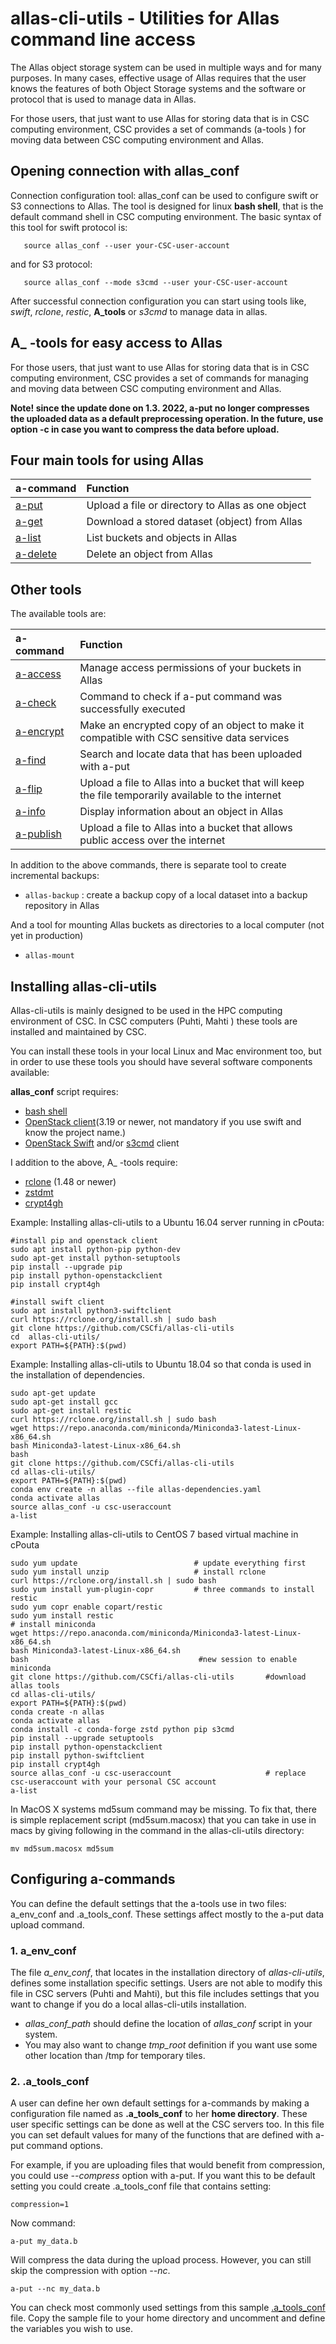# allas-cli-utils - Utilities for Allas command line access

The Allas object storage system can be used in multiple ways and for many purposes. 
In many cases, effective usage of Allas requires that the user knows the features of 
both Object Storage systems and the software or protocol that is used to manage data in Allas.

For those users, that just want to use Allas for storing data that is in CSC computing environment, 
CSC provides a set of commands (a-tools ) for moving data between CSC computing environment and Allas.

## Opening connection with allas_conf

Connection configuration tool: allas_conf can be used to configure swift or S3 connections to Allas. 
The tool is designed for linux **bash shell**, that is the default command shell in CSC computing environment.
The basic syntax of this tool for swift protocol is:

```text
   source allas_conf --user your-CSC-user-account
```
and for S3 protocol:
```text
   source allas_conf --mode s3cmd --user your-CSC-user-account
```

After successful connection configuration you can start using tools like, _swift_, _rclone_, _restic_, __A_tools__
or _s3cmd_ to manage data in allas.

## A_ -tools for easy access to Allas

For those users, that just want to use Allas for storing data that is in CSC computing environment, CSC provides a set of commands for managing and moving data between CSC computing environment and Allas.

**Note! since the update done on 1.3. 2022, a-put no longer compresses the uploaded data as a default preprocessing operation. In the future, use option -c in case you want to compress the data before upload.**


## Four main tools for using Allas

|a-command | Function |
| :--- | :--- |
| [a-put](https://docs.csc.fi/data/Allas/using_allas/a_commands/#a-put) | Upload a file or directory to Allas as one object |
| [a-get](https://docs.csc.fi/data/Allas/using_allas/a_commands/#a-get) | Download a stored dataset (object) from Allas |
| [a-list](https://docs.csc.fi/data/Allas/using_allas/a_commands/#a-list) | List buckets and objects in Allas |
| [a-delete](https://docs.csc.fi/data/Allas/using_allas/a_commands/#a-delete) | Delete an object from Allas |

## Other tools
The available tools are:
  
|a-command | Function |
| :--- | :--- |
| [a-access](https://docs.csc.fi/data/Allas/using_allas/a_commands/#a-access)| Manage access permissions of your buckets in Allas || [a-check](https://docs.csc.fi/data/Allas/using_allas/a_commands/#a-check) | Command to check if a-put command was successfully executed |
| [a-check](https://docs.csc.fi/data/Allas/using_allas/a_commands/#a-check) | Command to check if a-put command was successfully executed |
| [a-encrypt]() | Make an encrypted copy of an object to make it compatible with CSC sensitive data services | 
| [a-find](https://docs.csc.fi/data/Allas/using_allas/a_commands/#a-find)| Search and locate data that has been uploaded with a-put |
| [a-flip](https://docs.csc.fi/data/Allas/using_allas/a_commands/#a-flip)| Upload a file to Allas into a bucket that will keep the file temporarily available to the internet |
| [a-info](https://docs.csc.fi/data/Allas/using_allas/a_commands/#a-info)| Display information about an object in Allas |
| [a-publish](https://docs.csc.fi/data/Allas/using_allas/a_commands/#a-publish) | Upload a file to Allas into a bucket that allows public access over the internet |



   
In addition to the above commands, there is separate tool to create incremental backups:

*    `allas-backup` : create a backup copy of a local dataset into a backup repository in Allas

And a tool for mounting Allas buckets as directories to a local computer (not yet in production)

*    `allas-mount`

## Installing allas-cli-utils

Allas-cli-utils is mainly designed to be used in the HPC computing environment of CSC.
In CSC computers (Puhti, Mahti ) these tools are installed and maintained by CSC.

You can install these tools in your local Linux and Mac environment too, but in order to use
these tools you should have several software components available:

__allas_conf__ script requires:

*   [bash shell](https://en.wikipedia.org/wiki/Bash_(Unix_shell))
*   [OpenStack client](https://github.com/openstack/python-openstackclient)(3.19 or newer, not mandatory if you use swift and know the project name.)
*   [OpenStack Swift](https://github.com/openstack/swift) and/or [s3cmd](https://s3tools.org/s3cmd) client

I addition to the above, A_ -tools require:

*   [rclone](https://rclone.org/) (1.48 or newer)
*   [zstdmt](https://github.com/mcmilk/zstdmt)
*   [crypt4gh](https://crypt4gh.readthedocs.io/en/latest/)


Example: Installing allas-cli-utils to a Ubuntu 16.04 server running in cPouta:

```text
#install pip and openstack client
sudo apt install python-pip python-dev
sudo apt-get install python-setuptools
pip install --upgrade pip
pip install python-openstackclient
pip install crypt4gh

#install swift client
sudo apt install python3-swiftclient
curl https://rclone.org/install.sh | sudo bash
git clone https://github.com/CSCfi/allas-cli-utils
cd  allas-cli-utils/
export PATH=${PATH}:$(pwd)
```

Example: Installing allas-cli-utils to Ubuntu 18.04 so that conda is used in the installation of dependencies.


```text
sudo apt-get update
sudo apt-get install gcc
sudo apt-get install restic
curl https://rclone.org/install.sh | sudo bash
wget https://repo.anaconda.com/miniconda/Miniconda3-latest-Linux-x86_64.sh
bash Miniconda3-latest-Linux-x86_64.sh 
bash
git clone https://github.com/CSCfi/allas-cli-utils
cd allas-cli-utils/
export PATH=${PATH}:$(pwd)
conda env create -n allas --file allas-dependencies.yaml 
conda activate allas
source allas_conf -u csc-useraccount
a-list 
```
Example: Installing allas-cli-utils to CentOS 7 based virtual machine in cPouta

```text
sudo yum update                          # update everything first
sudo yum install unzip                   # install rclone
curl https://rclone.org/install.sh | sudo bash                
sudo yum install yum-plugin-copr         # three commands to install restic
sudo yum copr enable copart/restic
sudo yum install restic
# install miniconda
wget https://repo.anaconda.com/miniconda/Miniconda3-latest-Linux-x86_64.sh
bash Miniconda3-latest-Linux-x86_64.sh
bash                                      #new session to enable miniconda
git clone https://github.com/CSCfi/allas-cli-utils       #download allas tools
cd allas-cli-utils/
export PATH=${PATH}:$(pwd)
conda create -n allas
conda activate allas
conda install -c conda-forge zstd python pip s3cmd
pip install --upgrade setuptools
pip install python-openstackclient
pip install python-swiftclient
pip install crypt4gh
source allas_conf -u csc-useraccount                     # replace csc-useraccount with your personal CSC account
a-list

```


In MacOS X systems md5sum command may be missing. To fix that, there is simple replacement script (md5sum.macosx) that
you can take in use in macs by giving following in the command in the allas-cli-utils directory:
```
mv md5sum.macosx md5sum
```

## Configuring a-commands

You can define the default settings that the a-tools use in two files: a_env_conf and .a_tools_conf. These settings affect mostly to the a-put data upload command.

### 1. a_env_conf

The file *a_env_conf*, that locates in the installation directory of _allas-cli-utils_, defines some installation specific settings. Users are not able to modify this file in CSC servers (Puhti and Mahti), but this file includes settings that you  want to change if you do a local allas-cli-utils installation. 

   * _allas_conf_path_ should define the location of _allas_conf_ script in your system.
   * You may also want to change _tmp_root_ definition if you want use some other location than /tmp for temporary tiles.

### 2. .a_tools_conf

A user can define her own default settings for a-commands by making a configuration file named as **.a_tools_conf** to her **home directory**. These user specific settings can be done as well at the CSC servers too. In this file you can set default values for many of the functions that are defined with a-put command options.

For example, if you are uploading files that would benefit from compression, you could use _--compress_ option with a-put. If you want this to be default setting you could create .a_tools_conf file
that contains setting:

```text
compression=1
```
Now command:
```text
a-put my_data.b
```
Will compress the data during the upload process. However, you can still skip the compression with option _--nc_.

```text
a-put --nc my_data.b
```
You can check most commonly used settings from this sample [.a_tools_conf](./.a_tools_conf) file. Copy the sample file to your home directory and uncomment and define the variables you wish to use.






